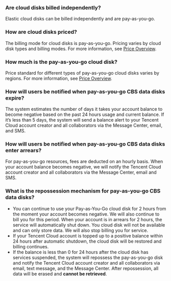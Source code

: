 ### Are cloud disks billed independently?
Elastic cloud disks can be billed independently and are pay-as-you-go.

### How are cloud disks priced?
The billing mode for cloud disks is pay-as-you-go. Pricing varies by cloud disk types and billing modes. For more information, see [Price Overview](https://intl.cloud.tencent.com/document/product/362/2413).
### How much is the pay-as-you-go cloud disk?
Price standard for different types of pay-as-you-go cloud disks varies by regions. For more information, see [Price Overview](https://intl.cloud.tencent.com/document/product/362/2413).

### How will users be notified when pay-as-you-go CBS data disks expire?
The system estimates the number of days it takes your account balance to become negative based on the past 24 hours usage and current balance. If it’s less than 5 days, the system will send a balance alert to your Tencent Cloud account creator and all collaborators via the Message Center, email, and SMS. 

### How will users be notified when pay-as-you-go CBS data disks enter arrears?
For pay-as-you-go resources, fees are deducted on an hourly basis. When your account balance becomes negative, we will notify the Tencent Cloud account creator and all collaborators via the Message Center, email and SMS.

### What is the repossession mechanism for pay-as-you-go CBS data disks?
- You can continue to use your Pay-as-You-Go cloud disk for 2 hours from the moment your account becomes negative. We will also continue to bill you for this period. When your account is in arrears for 2 hours, the service will automatically shut down. You cloud disk will not be available and can only store data. We will also stop billing you for service.
- If your Tencent Cloud account is topped up to a positive balance  within 24 hours after automatic shutdown, the cloud disk will be restored and billing continues.
- If the balance is less than 0 for 24 hours after the cloud disk has services suspended, the system will repossess the pay-as-you-go disk and notify the Tencent Cloud account creator and all collaborators via email, text message, and the Message Center. After repossession, all data will be erased and **cannot be retrieved**.


















